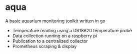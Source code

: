 # aqua
A basic aquarium monitoring toolkit written in go

- Temperature reading using a DS18B20 temperature probe
- Data collection running on a raspberry pi
- Publication to a centralized collector
- Prometheus scraping & display




